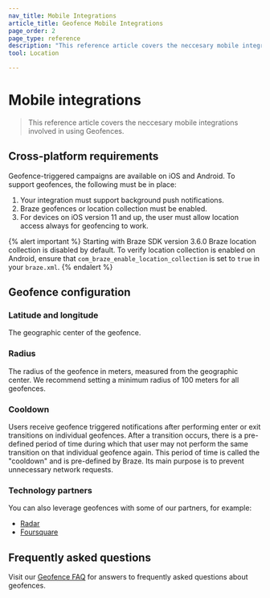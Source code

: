 ```yaml
---
nav_title: Mobile Integrations
article_title: Geofence Mobile Integrations
page_order: 2
page_type: reference
description: "This reference article covers the neccesary mobile integrations involved in using Geofences."
tool: Location

---
```


# Mobile integrations

> This reference article covers the neccesary mobile integrations involved in using Geofences.

## Cross-platform requirements

Geofence-triggered campaigns are available on iOS and Android. To support geofences, the following must be in place:

1. Your integration must support background push notifications.
2. Braze geofences or location collection must be enabled.
3. For devices on iOS version 11 and up, the user must allow location access always for geofencing to work.

{% alert important %}
Starting with Braze SDK version 3.6.0 Braze location collection is disabled by default. To verify location collection is enabled on Android, ensure that `com_braze_enable_location_collection` is set to `true` in your `braze.xml`.
{% endalert %}

## Geofence configuration

### Latitude and longitude

The geographic center of the geofence.

### Radius

The radius of the geofence in meters, measured from the geographic center. We recommend setting a minimum radius of 100 meters for all geofences.

### Cooldown

Users receive geofence triggered notifications after performing enter or exit transitions on individual geofences. After a transition occurs, there is a pre-defined period of time during which that user may not perform the same transition on that individual geofence again. This period of time is called the "cooldown" and is pre-defined by Braze. Its main purpose is to prevent unnecessary network requests.

### Technology partners

You can also leverage geofences with some of our partners, for example: 

- [Radar][12]
- [Foursquare][13]

## Frequently asked questions

Visit our [Geofence FAQ][5] for answers to frequently asked questions about geofences.

[3]: https://developers.google.com/android/reference/com/google/android/gms/location/package-summary
[4]: https://developer.apple.com/library/content/documentation/UserExperience/Conceptual/LocationAwarenessPG/RegionMonitoring/RegionMonitoring.html
[5]: {{site.baseurl}}/user_guide/engagement_tools/locations_and_geofences/faqs/#geofences
[12]: {{site.baseurl}}/partners/data_augmentation/contextual_location/radar/
[13]: {{site.baseurl}}/partners/data_augmentation/contextual_location/foursquare/

